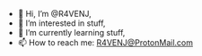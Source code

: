 - 👋 Hi, I’m @R4VENJ,
- 👀 I’m interested in stuff,
- 🌱 I’m currently learning stuff,
- 📫 How to reach me: R4VENJ@ProtonMail.com

<!---
R4VENJ/R4VENJ is a ✨ special ✨ repository because its `README.md` (this file) appears on your GitHub profile.
You can click the Preview link to take a look at your changes.
--->
